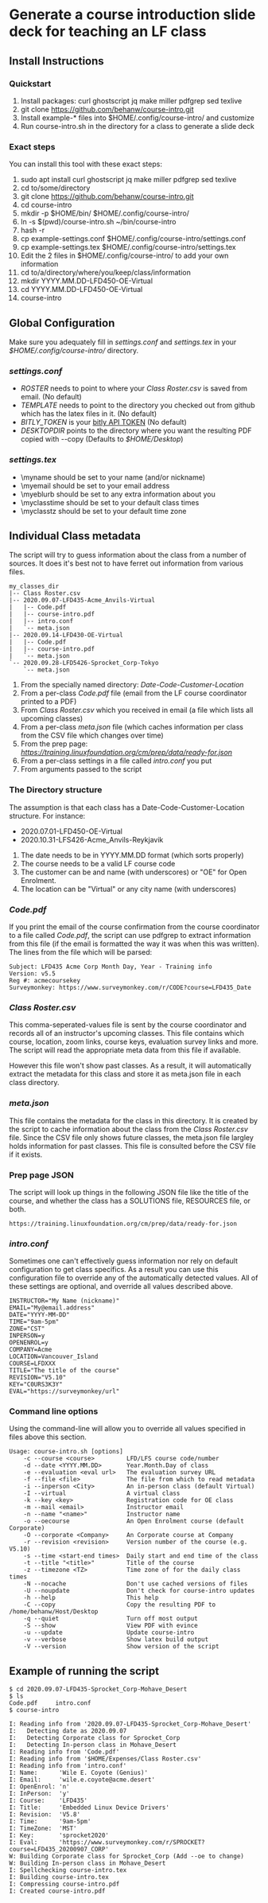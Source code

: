 # Generate a course introduction slide deck for teaching an LF class

## Install Instructions

### Quickstart

 1. Install packages: curl ghostscript jq make miller pdfgrep sed texlive
 2. git clone https://github.com/behanw/course-intro.git
 3. Install example-\* files into $HOME/.config/course-intro/ and customize
 4. Run course-intro.sh in the directory for a class to generate a slide deck

### Exact steps

You can install this tool with these exact steps:

 1. sudo apt install curl ghostscript jq make miller pdfgrep sed texlive
 2. cd to/some/directory
 3. git clone https://github.com/behanw/course-intro.git
 4. cd course-intro
 5. mkdir -p $HOME/bin/ $HOME/.config/course-intro/
 6. ln -s $(pwd)/course-intro.sh ~/bin/course-intro
 7. hash -r
 8. cp example-settings.conf $HOME/.config/course-intro/settings.conf
 9. cp example-settings.tex $HOME/.config/course-intro/settings.tex
 10. Edit the 2 files in $HOME/.config/course-intro/ to add your own information
 11. cd to/a/directory/where/you/keep/class/information
 12. mkdir YYYY.MM.DD-LFD450-OE-Virtual
 13. cd YYYY.MM.DD-LFD450-OE-Virtual
 14. course-intro

## Global Configuration

Make sure you adequately fill in *settings.conf* and *settings.tex* in your
*$HOME/.config/course-intro/* directory.

### *settings.conf*

 * *ROSTER* needs to point to where your *Class Roster.csv* is saved from email. (No default)
 * *TEMPLATE* needs to point to the directory you checked out from github which has the latex files in it. (No default)
 * *BITLY_TOKEN* is your [bitly API TOKEN](https://support.bitly.com/hc/en-us/articles/230647907-How-do-I-generate-an-OAuth-access-token-for-the-Bitly-API-) (No default)
 * *DESKTOPDIR* points to the directory where you want the resulting PDF copied with --copy (Defaults to *$HOME/Desktop*)

### *settings.tex*

 * \myname should be set to your name (and/or nickname)
 * \myemail should be set to your email address
 * \myeblurb should be set to any extra information about you
 * \myclasstime should be set to your default class times
 * \myclasstz should be set to your default time zone

## Individual Class metadata

The script will try to guess information about the class from a number of sources.
It does it's best not to have ferret out information from various files.

    my_classes_dir
    |-- Class Roster.csv
    |-- 2020.09.07-LFD435-Acme_Anvils-Virtual
    |   |-- Code.pdf
    |   |-- course-intro.pdf
    |   |-- intro.conf
    |   `-- meta.json
    |-- 2020.09.14-LFD430-OE-Virtual
    |   |-- Code.pdf
    |   |-- course-intro.pdf
    |   `-- meta.json
    `-- 2020.09.28-LFD5426-Sprocket_Corp-Tokyo
        `-- meta.json

 1. From the specially named directory: *Date-Code-Customer-Location*
 2. From a per-class *Code.pdf* file (email from the LF course coordinator printed to a PDF)
 4. From *Class Roster.csv* which you received in email (a file which lists all upcoming classes)
 3. From a per-class *meta.json* file (which caches information per class from the CSV file which changes over time)
 5. From the prep page: *https://training.linuxfoundation.org/cm/prep/data/ready-for.json*
 6. From a per-class settings in a file called *intro.conf* you put 
 7. From arguments passed to the script

### The Directory structure

The assumption is that each class has a Date-Code-Customer-Location structure.
For instance:

 * 2020.07.01-LFD450-OE-Virtual
 * 2020.10.31-LFS426-Acme_Anvils-Reykjavik

 1. The date needs to be in YYYY.MM.DD format (which sorts properly)
 2. The course needs to be a valid LF course code
 3. The customer can be and name (with underscores) or "OE" for Open Enrolment.
 4. The location can be "Virtual" or any city name (with underscores)

### *Code.pdf*

If you print the email of the course confirmation from the course coordinator
to a file called *Code.pdf*, the script can use pdfgrep to extract information
from this file (if the email is formatted the way it was when this was written).
The lines from the file which will be parsed:

    Subject: LFD435 Acme Corp Month Day, Year - Training info
    Version: v5.5
    Reg #: acmecoursekey
    Surveymonkey: https://www.surveymonkey.com/r/CODE?course=LFD435_Date

### *Class Roster.csv*

This comma-seperated-values file is sent by the course coordinator and records
all of an instructor's upcoming classes. This file contains which course, location,
zoom links, course keys, evaluation survey links and more. The script will read
the appropriate meta data from this file if available.

However this file won't show past classes. As a result, it will automatically
extract the metadata for this class and store it as meta.json file in each class
directory.

### *meta.json*

This file contains the metadata for the class in this directory. It is created
by the script to cache information about the class from the *Class Roster.csv*
file. Since the CSV file only shows future classes, the meta.json file largley
holds information for past classes. This file is consulted before the CSV file
if it exists.

### Prep page JSON

The script will look up things in the following JSON file like the title of the course,
and whether the class has a SOLUTIONS file, RESOURCES file, or both.

    https://training.linuxfoundation.org/cm/prep/data/ready-for.json

### *intro.conf*

Sometimes one can't effectively guess information nor rely on default configuration
to get class specifics. As a result you can use this configuration file to override
any of the automatically detected values. All of these settings are optional, and
override all values described above.

    INSTRUCTOR="My Name (nickname)"
    EMAIL="My@email.address"
    DATE="YYYY-MM-DD"
    TIME="9am-5pm"
    ZONE="CST"
    INPERSON=y
    OPENENROL=y
    COMPANY=Acme
    LOCATION=Vancouver_Island
    COURSE=LFDXXX
    TITLE="The title of the course"
    REVISION="V5.10"
    KEY="C0URS3K3Y"
    EVAL="https://surveymonkey/url"

### Command line options

Using the command-line will allow you to override all values specified in files
above this section.

    Usage: course-intro.sh [options]
        -c --course <course>         LFD/LFS course code/number
        -d --date <YYYY.MM.DD>       Year.Month.Day of class
        -e --evaluation <eval url>   The evaluation survey URL
        -f --file <file>             The file from which to read metadata
        -i --inperson <City>         An in-person class (default Virtual)
        -I --virtual                 A virtual class
        -k --key <key>               Registration code for OE class
        -m --mail <email>            Instructor email
        -n --name "<name>"           Instructor name
        -o --oecourse                An Open Enrolment course (default Corporate)
        -O --corporate <Company>     An Corporate course at Company
        -r --revision <revision>     Version number of the course (e.g. V5.10)
        -s --time <start-end times>  Daily start and end time of the class
        -t --title "<title>"         Title of the course
        -z --timezone <TZ>           Time zone of for the daily class times
        -N --nocache                 Don't use cached versions of files
        -U --noupdate                Don't check for course-intro updates
        -h --help                    This help
        -C --copy                    Copy the resulting PDF to /home/behanw/Host/Desktop
        -q --quiet                   Turn off most output
        -S --show                    View PDF with evince
        -u --update                  Update course-intro
        -v --verbose                 Show latex build output
        -V --version                 Show version of the script

## Example of running the script

    $ cd 2020.09.07-LFD435-Sprocket_Corp-Mohave_Desert
    $ ls
    Code.pdf     intro.conf
    $ course-intro

    I: Reading info from '2020.09.07-LFD435-Sprocket_Corp-Mohave_Desert' 
    I:   Detecting date as 2020.09.07
    I:   Detecting Corporate class for Sprocket_Corp
    I:   Detecting In-person class in Mohave_Desert
    I: Reading info from 'Code.pdf' 
    I: Reading info from '$HOME/Expenses/Class Roster.csv' 
    I: Reading info from 'intro.conf' 
    I: Name:      'Wile E. Coyote (Genius)' 
    I: Email:     'wile.e.coyote@acme.desert' 
    I: OpenEnrol: 'n' 
    I: InPerson:  'y' 
    I: Course:    'LFD435' 
    I: Title:     'Embedded Linux Device Drivers' 
    I: Revision:  'V5.8' 
    I: Time:      '9am-5pm' 
    I: TimeZone:  'MST' 
    I: Key:       'sprocket2020' 
    I: Eval:      'https://www.surveymonkey.com/r/SPROCKET?course=LFD435_20200907_CORP' 
    W: Building Corporate class for Sprocket_Corp (Add --oe to change) 
    W: Building In-person class in Mohave_Desert
    I: Spellchecking course-intro.tex
    I: Building course-intro.tex
    I: Compressing course-intro.pdf
    I: Created course-intro.pdf 
